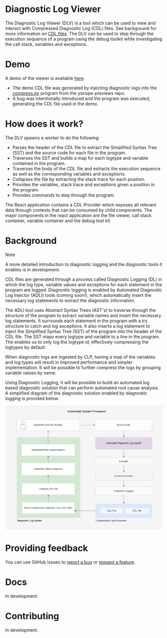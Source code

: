 # Diagnostic Log Viewer

The Diagnostic Log Viewer (DLV) is a tool which can be used to view and interact with Compressed Diagnostic Log (CDL) files. See background for more information on [CDL files](#Background). The DLV can be used to step through the execution sequence of a program using the debug toolkit while investigating the call stack, variables and exceptions.

# Demo 

A demo of the viewer is available [here][demo-url].
* The demo CDL file was generated by injecting diagnostic logs into the [compress.py][yscope-previews] program from the yscope-previews repo.
* A bug was intentionally introduced and the program was executed, generating the CDL file used in the demo.

# How does it work? 

The DLV spawns a worker to do the following: 

* Parses the header of the CDL file to extract the Simplified Syntax Tree (SST) and the source code for each file in the program. 
* Traverses the SST and builds a map for each logtype and variable contained in the program. 
* Traverses the body of the CDL file and extracts the execution sequence as well as the corresponding variables and exceptions.
* Collapses the file by extracting the stack trace for each position.
* Provides the variables, stack trace and exceptions given a position in the program. 
* Provides commands to step through the program.

The React application contains a CDL Provider which exposes all relevant data through contexts that can be consumed by child components. The major components in the react application are the file viewer, call stack container, variable container and the debug tool kit.

# Background

> [!NOTE]  
> A more detailed introduction to diagnostic logging and the diagnostic tools it enables is in development.

CDL files are generated through a process called Diagnostic Logging (DL) in which the log type, variable values and exceptions for each statement in the program are logged. Diagnostic logging is enabled by Automated Diagnostic Log Injector (ADLI) tools (coming soon!), which automatically insert the necessary log statements to extract the diagnostic information.

The ADLI tool uses Abstract Syntax Trees (AST's) to traverse through the structure of the program to extract variable names and insert the necessary log statements. It surrounds each statement in the program with a try structure to catch and log exceptions. It also inserts a log statement to inject the Simplified Syntax Tree (SST) of the program into the header of the CDL file. The SST maps every logtype and variable to a line in the program. The enables us to only log the logtype id, effectively compressing the logtypes by default.

When diagnostic logs are ingested by CLP, having a map of the variables and log types will result in improved performance and simpler implementation. It will be possible to further compress the logs by grouping variable values by name.

Using Diagnostic Logging, it will be possible to build an automated log based diagnostic solution that can perform automated root cause analysis. A simplified diagram of the diagnostic solution enabled by diagnostic logging is provided below.

![Simplified ASP System Diagram](docs/Simplified_System_Diagram_ASP.png)

# Providing feedback

You can use GitHub issues to [report a bug][bug-report] or [request a feature][feature-req].

# Docs

In development.

# Contributing

In development.


[bug-report]: https://github.com/vishalpalaniappan/diagnostic-log-viewer/issues
[feature-req]: https://github.com/vishalpalaniappan/diagnostic-log-viewer/issues
[yscope-previews]: https://github.com/y-scope/yscope-previews/blob/main/clp-s-s3/scripts/compress.py
[demo-url]: https://vishalpalaniappan.github.io/diagnostic-log-viewer/?filePath=https://diagnostic-logs-sample.s3.us-east-2.amazonaws.com/compress.cdl
